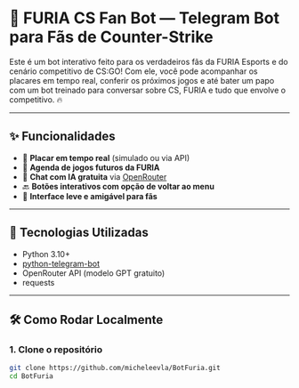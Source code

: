 # 🐆 FURIA CS Fan Bot — Telegram Bot para Fãs de Counter-Strike

Este é um bot interativo feito para os verdadeiros fãs da FURIA Esports e do cenário competitivo de CS:GO! Com ele, você pode acompanhar os placares em tempo real, conferir os próximos jogos e até bater um papo com um bot treinado para conversar sobre CS, FURIA e tudo que envolve o competitivo. 🔥

---

## ✨ Funcionalidades

- 🔴 **Placar em tempo real** (simulado ou via API)
- 📅 **Agenda de jogos futuros da FURIA**
- 💬 **Chat com IA gratuita** via [OpenRouter](https://openrouter.ai)
- 🔙 **Botões interativos com opção de voltar ao menu**
- 🤖 **Interface leve e amigável para fãs**

---

## 🚀 Tecnologias Utilizadas

- Python 3.10+
- [python-telegram-bot](https://github.com/python-telegram-bot/python-telegram-bot)
- OpenRouter API (modelo GPT gratuito)
- requests

---

## 🛠️ Como Rodar Localmente

### 1. Clone o repositório

```bash
git clone https://github.com/micheleevla/BotFuria.git
cd BotFuria
